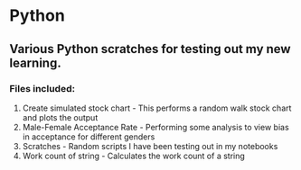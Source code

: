 # Python
## Various Python scratches for testing out my new learning.


### Files included:
1. Create simulated stock chart - This performs a random walk stock chart and plots the output
2. Male-Female Acceptance Rate - Performing some analysis to view bias in acceptance for different genders
3. Scratches - Random scripts I have been testing out in my notebooks
4. Work count of string - Calculates the work count of a string

